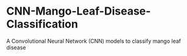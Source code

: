 # CNN-Mango-Leaf-Disease-Classification
A Convolutional Neural Network (CNN) models to classify mango leaf disease
